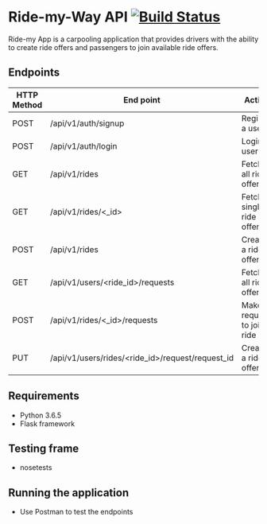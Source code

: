 # Ride-my-Way API  [![Build Status](https://travis-ci.org/roxyrobert/ride.svg?branch=master)](https://travis-ci.org/roxyrobert/ride)

Ride-my App is a carpooling application that provides drivers with the ability to create ride offers 
and passengers to join available ride offers.
 
## Endpoints 
HTTP Method|End point |Action
-----------|----------|--------------
POST | /api/v1/auth/signup | Register a user
POST | /api/v1/auth/login | Login a user
GET| /api/v1/rides   | Fetch all ride offers
GET | /api/v1/rides/<_id> | Fetch a single ride offer
POST | /api/v1/rides | Create a ride offer
GET| /api/v1/users/<ride_id>/requests   | Fetch all ride offers
POST | /api/v1/rides/<_id>/requests  | Make a request to join a ride
PUT | /api/v1/users/rides/<ride_id>/request/request_id | Create a ride offer


## Requirements
- Python 3.6.5
- Flask framework
## Testing frame
- nosetests

## Running the application
- Use Postman to test the endpoints
